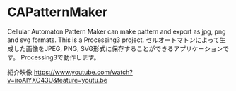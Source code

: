 # CAPatternMaker
Cellular Automaton Pattern Maker can make pattern and export as jpg, png and svg formats. This is a Processing3 project.
セルオートマトンによって生成した画像をJPEG, PNG, SVG形式に保存することができるアプリケーションです。 Processing3で動作します。

紹介映像
https://www.youtube.com/watch?v=iroAlYXO43U&feature=youtu.be
